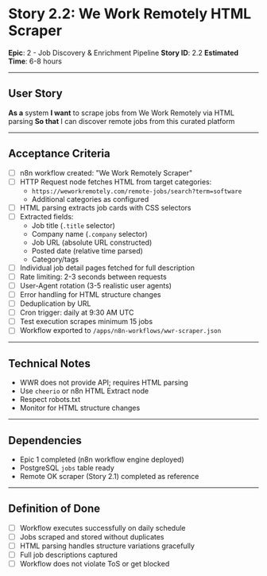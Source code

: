 # Story 2.2: We Work Remotely HTML Scraper

**Epic**: 2 - Job Discovery & Enrichment Pipeline
**Story ID**: 2.2
**Estimated Time**: 6-8 hours

---

## User Story

**As a** system
**I want** to scrape jobs from We Work Remotely via HTML parsing
**So that** I can discover remote jobs from this curated platform

---

## Acceptance Criteria

- [ ] n8n workflow created: "We Work Remotely Scraper"
- [ ] HTTP Request node fetches HTML from target categories:
  - `https://weworkremotely.com/remote-jobs/search?term=software`
  - Additional categories as configured
- [ ] HTML parsing extracts job cards with CSS selectors
- [ ] Extracted fields:
  - Job title (`.title` selector)
  - Company name (`.company` selector)
  - Job URL (absolute URL constructed)
  - Posted date (relative time parsed)
  - Category/tags
- [ ] Individual job detail pages fetched for full description
- [ ] Rate limiting: 2-3 seconds between requests
- [ ] User-Agent rotation (3-5 realistic user agents)
- [ ] Error handling for HTML structure changes
- [ ] Deduplication by URL
- [ ] Cron trigger: daily at 9:30 AM UTC
- [ ] Test execution scrapes minimum 15 jobs
- [ ] Workflow exported to `/apps/n8n-workflows/wwr-scraper.json`

---

## Technical Notes

- WWR does not provide API; requires HTML parsing
- Use `cheerio` or n8n HTML Extract node
- Respect robots.txt
- Monitor for HTML structure changes

---

## Dependencies

- Epic 1 completed (n8n workflow engine deployed)
- PostgreSQL `jobs` table ready
- Remote OK scraper (Story 2.1) completed as reference

---

## Definition of Done

- [ ] Workflow executes successfully on daily schedule
- [ ] Jobs scraped and stored without duplicates
- [ ] HTML parsing handles structure variations gracefully
- [ ] Full job descriptions captured
- [ ] Workflow does not violate ToS or get blocked

